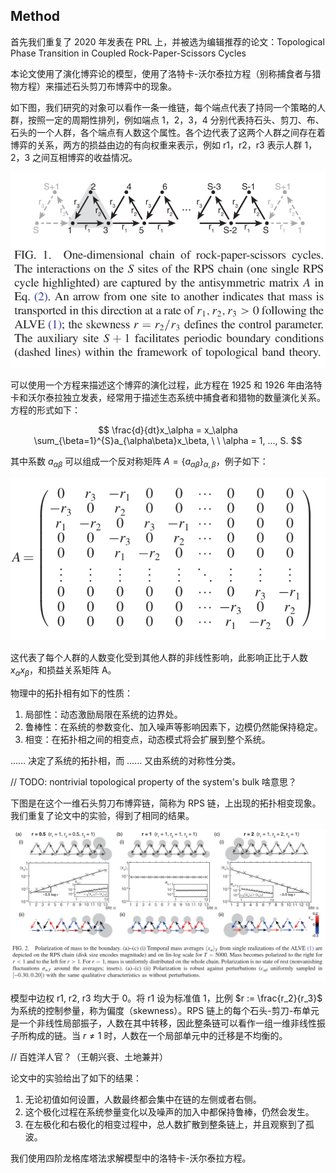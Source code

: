 ## Method

首先我们重复了 2020 年发表在 PRL 上，并被选为编辑推荐的论文：Topological Phase Transition in Coupled Rock-Paper-Scissors Cycles

本论文使用了演化博弈论的模型，使用了洛特卡-沃尔泰拉方程（别称捕食者与猎物方程）来描述石头剪刀布博弈中的现象。

如下图，我们研究的对象可以看作一条一维链，每个端点代表了持同一个策略的人群，按照一定的周期性排列，例如端点 1，2，3，4 分别代表持石头、剪刀、布、石头的一个人群，各个端点有人数这个属性。各个边代表了这两个人群之间存在着博弈的关系，两方的损益由边的有向权重来表示，例如 r1，r2，r3 表示人群 1，2，3 之间互相博弈的收益情况。

![fig1](fig1.png)

可以使用一个方程来描述这个博弈的演化过程，此方程在 1925 和 1926 年由洛特卡和沃尔泰拉独立发表，经常用于描述生态系统中捕食者和猎物的数量演化关系。方程的形式如下：

$$
\frac{d}{dt}x_\alpha = x_\alpha \sum_{\beta=1}^{S}a_{\alpha\beta}x_\beta, \ \ \alpha = 1, ..., S.
$$

其中系数 $a_{\alpha\beta}$ 可以组成一个反对称矩阵 $A=\{a_{\alpha\beta}\}_{\alpha, \beta}$，例子如下：

![fig1.5](fig1.5.png)

这代表了每个人群的人数变化受到其他人群的非线性影响，此影响正比于人数 $x_\alpha x_\beta$，和损益关系矩阵 A。

物理中的拓扑相有如下的性质：

1. 局部性：动态激励局限在系统的边界处。
2. 鲁棒性：在系统的参数变化、加入噪声等影响因素下，边模仍然能保持稳定。
3. 相变：在拓扑相之间的相变点，动态模式将会扩展到整个系统。

…… 决定了系统的拓扑相，而 …… 又由系统的对称性分类。

// TODO: nontrivial topological property of the system's bulk 啥意思？

下图是在这个一维石头剪刀布博弈链，简称为 RPS 链，上出现的拓扑相变现象。我们重复了论文中的实验，得到了相同的结果。

![fig2](fig2.png)

模型中边权 r1, r2, r3 均大于 0。将 r1 设为标准值 1，比例 $r := \frac{r_2}{r_3}$ 为系统的控制参量，称为偏度（skewness）。RPS 链上的每个石头-剪刀-布单元是一个非线性局部振子，人数在其中转移，因此整条链可以看作一组一维非线性振子所构成的链。当 $r \neq 1$ 时，人数在一个局部单元中的迁移是不均衡的。

// 百姓洋人官？（王朝兴衰、土地兼并）

论文中的实验给出了如下的结果：

1. 无论初值如何设置，人数最终都会集中在链的左侧或者右侧。
2. 这个极化过程在系统参量变化以及噪声的加入中都保持鲁棒，仍然会发生。
3. 在左极化和右极化的相变过程中，总人数扩散到整条链上，并且观察到了孤波。

我们使用四阶龙格库塔法求解模型中的洛特卡-沃尔泰拉方程。


